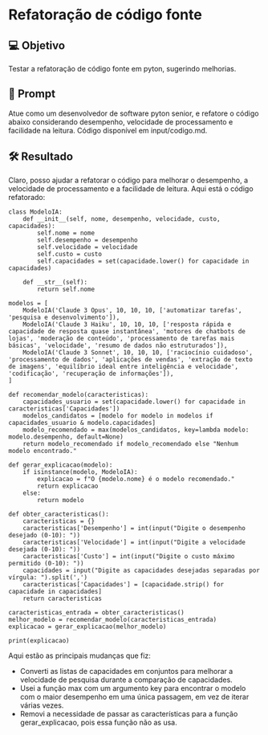 # Refatoração de código fonte

## 💻 Objetivo
Testar a refatoração de código fonte em pyton, sugerindo melhorias.

## 📄 Prompt
Atue como um desenvolvedor de software pyton senior, e refatore o código abaixo considerando desempenho, velocidade de processamento e facilidade na leitura. Código disponível em input/codigo.md.

## 🛠️ Resultado

Claro, posso ajudar a refatorar o código para melhorar o desempenho, a velocidade de processamento e a facilidade de leitura. Aqui está o código refatorado:

```
class ModeloIA:
    def __init__(self, nome, desempenho, velocidade, custo, capacidades):
        self.nome = nome
        self.desempenho = desempenho
        self.velocidade = velocidade
        self.custo = custo
        self.capacidades = set(capacidade.lower() for capacidade in capacidades)
    
    def __str__(self):
        return self.nome

modelos = [
    ModeloIA('Claude 3 Opus', 10, 10, 10, ['automatizar tarefas', 'pesquisa e desenvolvimento']),
    ModeloIA('Claude 3 Haiku', 10, 10, 10, ['resposta rápida e capacidade de resposta quase instantânea', 'motores de chatbots de lojas', 'moderação de conteúdo', 'processamento de tarefas mais básicas', 'velocidade', 'resumo de dados não estruturados']),
    ModeloIA('Claude 3 Sonnet', 10, 10, 10, ['raciocínio cuidadoso', 'processamento de dados', 'aplicações de vendas', 'extração de texto de imagens', 'equilíbrio ideal entre inteligência e velocidade', 'codificação', 'recuperação de informações']),
]

def recomendar_modelo(caracteristicas): 
    capacidades_usuario = set(capacidade.lower() for capacidade in caracteristicas['Capacidades'])
    modelos_candidatos = [modelo for modelo in modelos if capacidades_usuario & modelo.capacidades]
    modelo_recomendado = max(modelos_candidatos, key=lambda modelo: modelo.desempenho, default=None)
    return modelo_recomendado if modelo_recomendado else "Nenhum modelo encontrado."

def gerar_explicacao(modelo):
    if isinstance(modelo, ModeloIA):
        explicacao = f"O {modelo.nome} é o modelo recomendado."
        return explicacao
    else:
        return modelo

def obter_caracteristicas():
    caracteristicas = {}
    caracteristicas['Desempenho'] = int(input("Digite o desempenho desejado (0-10): "))
    caracteristicas['Velocidade'] = int(input("Digite a velocidade desejada (0-10): "))
    caracteristicas['Custo'] = int(input("Digite o custo máximo permitido (0-10): "))
    capacidades = input("Digite as capacidades desejadas separadas por vírgula: ").split(',')
    caracteristicas['Capacidades'] = [capacidade.strip() for capacidade in capacidades]
    return caracteristicas

caracteristicas_entrada = obter_caracteristicas()
melhor_modelo = recomendar_modelo(caracteristicas_entrada)
explicacao = gerar_explicacao(melhor_modelo)

print(explicacao)

```
Aqui estão as principais mudanças que fiz:

- Converti as listas de capacidades em conjuntos para melhorar a velocidade de pesquisa durante a comparação de capacidades.
- Usei a função max com um argumento key para encontrar o modelo com o maior desempenho em uma única passagem, em vez de iterar várias vezes.
- Removi a necessidade de passar as características para a função gerar_explicacao, pois essa função não as usa.
